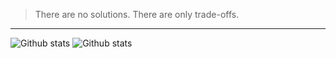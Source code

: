
> There are no solutions. There are only trade-offs.
***

![Github stats](https://github-readme-stats.vercel.app/api/top-langs/?username=onweru&count_private=true&show_icons=true&bg_color=202331&text_color=eeeeee&title_color=ff9d0a&icon_color=30d158&hide_title=true&hide=html,scss&langs_count=6&layout=compact)
![Github stats](https://github-readme-stats.vercel.app/api?username=onweru&count_private=true&show_icons=true&bg_color=202331&text_color=eeeeee&title_color=ff9d0a&icon_color=30d158&hide_title=true&layout=compact&line_height=27)
